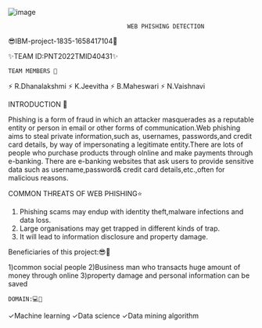 
![image](https://user-images.githubusercontent.com/112189335/200116901-e1e8b983-b63b-4dc6-b260-cc033cc75135.png)

                                      WEB PHISHING DETECTION
  
  😎IBM-project-1835-1658417104👏
  
  ✨TEAM ID:PNT2022TMID40431✨
  
    TEAM MEMBERS 👋
   ⚡ R.Dhanalakshmi
   ⚡ K.Jeevitha
   ⚡ B.Maheswari
   ⚡ N.Vaishnavi
  
  
  INTRODUCTION 🌱
  
  Phishing is a form of fraud in which an attacker masquerades as a reputable entity or person in email or other forms of communication.Web phishing aims to steal private information,such as, usernames, passwords,and credit card details, by way of impersonating a legitimate entity.There are lots of people who purchase products through olnline and make payments through e-banking. There are e-banking websites that ask users to provide sensitive data such as username,password& credit card details,etc.,often for malicious reasons.  
  
  
  COMMON THREATS OF WEB PHISHING⭐
  
  1) Phishing scams may endup with identity theft,malware infections and data loss.
  2) Large organisations may get trapped in different kinds of trap.
  3) It will lead to information disclosure and property damage.

  Beneficiaries of this project:😎🚀
 
  1)common social people
  2)Business man who transacts huge amount of money through online 
  3)property damage and personal information can be saved 

  
    DOMAIN:💻📌
   ✓Machine learning
   ✓Data science
   ✓Data mining algorithm 
